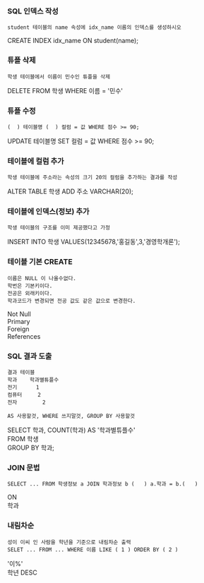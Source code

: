 ### SQL 인덱스 작성
```
student 테이블의 name 속성에 idx_name 이름의 인덱스를 생성하시오
```
CREATE INDEX idx_name ON student(name);   

### 튜플 삭제
```
학생 테이블에서 이름이 민수인 튜플을 삭제
```
DELETE FROM 학생 WHERE 이름 = '민수'   

### 튜플 수정
```
(  ) 테이블명 (  ) 컬럼 = 값 WHERE 점수 >= 90;
```
UPDATE 테이블명 SET 컬럼 = 값 WHERE 점수 >= 90;   

### 테이블에 컬럼 추가
```
학생 테이블에 주소라는 속성의 크기 20의 컬럼을 추가하는 결과를 작성
```
ALTER TABLE 학생 ADD 주소 VARCHAR(20);

### 테이블에 인덱스(정보) 추가
```
학생 테이블의 구조를 이미 제공했다고 가정
```
INSERT INTO 학생 VALUES(12345678,'홍길동',3,'경영학개론');   

### 테이블 기본 CREATE
```
이름은 NULL 이 나올수없다.
학번은 기본키이다.
전공은 외래키이다.
학과코드가 변경되면 전공 값도 같은 값으로 변경한다.
```
Not Null   
Primary   
Foreign     
References   

### SQL 결과 도출
```
결과 테이블
학과    학과별튜플수
전기      1
컴퓨터     2
전자        2

AS 사용할것, WHERE 쓰지말것, GROUP BY 사용할것 
```
SELECT 학과, COUNT(학과) AS '학과별튜플수'   
FROM 학생   
GROUP BY 학과;   

### JOIN 문법
```
SELECT ... FROM 학생정보 a JOIN 학과정보 b (   ) a.학과 = b.(   ) 
```
ON   
학과   

### 내림차순
```
성이 이씨 인 사람을 학년을 기준으로 내림차순 출력
SELET ... FROM ... WHERE 이름 LIKE ( 1 ) ORDER BY ( 2 )   
```
'이%'   
학년 DESC   
